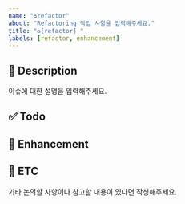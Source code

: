 ```yaml
---
name: "♻️refactor"
about: "Refactoring 작업 사항을 입력해주세요."
title: "♻️[refactor] "
labels: [refactor, enhancement]
---
```


## 📌 Description
이슈에 대한 설명을 입력해주세요.

## ✅ Todo

## 💫 Enhancement

## 📎 ETC
기타 논의할 사항이나 참고할 내용이 있다면 작성해주세요.